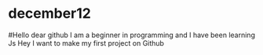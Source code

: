 # december12

#Hello dear github
I am a beginner in programming and I have been learning Js
Hey
I want to make my first project on Github
